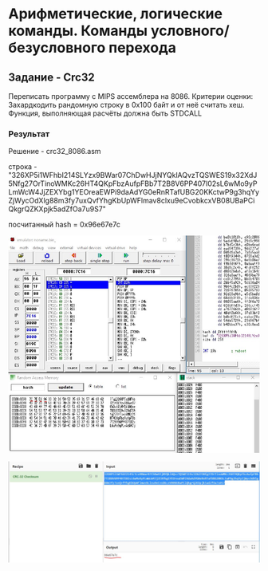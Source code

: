 # Арифметические, логические команды. Команды условного/безусловного перехода

## Задание - Crc32

Переписать программу с MIPS ассемблера на 8086.
Критерии оценки: Захардкодить рандомную строку в 0x100 байт и от неё считать хеш. Функция, выполняющая расчёты должна быть STDCALL

### Результат

Решение - crc32_8086.asm

строка - "326XP5i1WFhbI214SLYzx9BWar07ChDwHJjNYQklAQvzTQSWES19x32XdJ5Nfg27OrTinoWMKc26HT4QKpFbzAufpFBb7T2B8V6PP407I02sL6wMo9yPLmWcW4JjZEXYbg1YEOreaEWPi9daAdYG0eRnRTafUBG20KKctwP9g3hqYyZjWycOdXlg88m3fy7uxQvfYhgKbUpWFlmav8clxu9eCvobkcxVB08UBaPCiQkgrQZKXpjk5adZfOa7u9S7"

посчитанный hash = 0x96e67e7c

![Screenshot](IMG1.jpg)

![Screenshot](IMG2.jpg)

